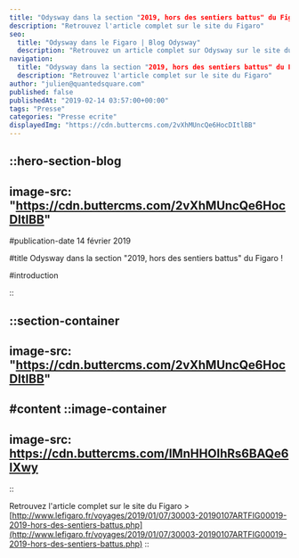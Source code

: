 ```yaml
---
title: "Odysway dans la section "2019, hors des sentiers battus" du Figaro !"
description: "Retrouvez l'article complet sur le site du Figaro"
seo:
  title: "Odysway dans le Figaro | Blog Odysway"
  description: "Retrouvez un article complet sur Odysway sur le site du Figaro !"
navigation:
  title: "Odysway dans la section "2019, hors des sentiers battus" du Figaro !"
  description: "Retrouvez l'article complet sur le site du Figaro"
author: "julien@quantedsquare.com"
published: false
publishedAt: "2019-02-14 03:57:00+00:00"
tags: "Presse"
categories: "Presse ecrite"
displayedImg: "https://cdn.buttercms.com/2vXhMUncQe6HocDItlBB"
---
```


::hero-section-blog
---
image-src: "https://cdn.buttercms.com/2vXhMUncQe6HocDItlBB"
---
#publication-date
14 février 2019

#title
Odysway dans la section "2019, hors des sentiers battus" du Figaro !

#introduction

::

::section-container
---
image-src: "https://cdn.buttercms.com/2vXhMUncQe6HocDItlBB"
---
#content
::image-container
---
image-src: https://cdn.buttercms.com/lMnHHOIhRs6BAQe6lXwy
---
::

  
Retrouvez l'article complet sur le site du Figaro > [http://www.lefigaro.fr/voyages/2019/01/07/30003-20190107ARTFIG00019-2019-hors-des-sentiers-battus.php](http://www.lefigaro.fr/voyages/2019/01/07/30003-20190107ARTFIG00019-2019-hors-des-sentiers-battus.php)
::
